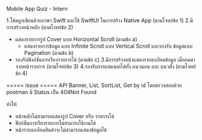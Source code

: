 Mobile App Quiz - Intern

1.โค้ดถูกเขียนด้วยภาษา Swift และใช้ SwiftUI ในการสร้าง Native App (ตามโจทย์ข้อ 1)
2.มีการสร้างหน้าหลัก (ตามโจทย์ข้อ 2)
  - แสดงรายการรูป Cover แบบ Horizontal Scroll (ตามข้อ a)
	- แสดงรายการข้อมูล แบบ Infinite Scroll แบบ Vertical Scroll และรองรับ ข้อมูลแบบ Pagination (ตามข้อ b)
  - รองรับฟังก์ชันการเรียงรายการได้ (ตามข้อ c)
3.มีการสร้างหน้าแสดงรายละเอียดข้อมูล เมื่อกดมาจากหน้ารายการ (ตามโจทย์ข้อ 3)
4.รองรับการแสดงผลได้ทั้ง แนวนอน และ แนวตั้ง (ตามโจทย์ข้อ 4)

===== issue =====
API 
Banner, List, SortList, Get by id 
โดยตรวจสอบด้วย postman มี Status เป็น 404Not Found 

ทำให้
 - หน้าหลักไม่สามารถแสดงรูป Cover หรือ รายการได้
 - ฟังก์ชันการเรียงรายการไม่สามารถใช้งานได้
 - หน้ารายละเอียดสินค้าจะไม่สามารถแสดงข้อมูลได้

